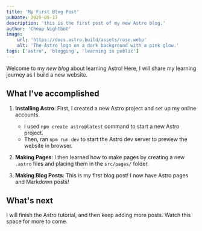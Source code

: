```yaml
---
title: 'My First Blog Post'
pubDate: 2025-05-17
description: 'this is the first post of my new Astro blog.'
author: 'Cheap Nightbot'
image:
    url: 'https://docs.astro.build/assets/rose.webp'
    alt: 'The Astro logo on a dark background with a pink glow.'
tags: ['astro', 'blogging', 'learning in public']
---
```

Welcome to my _new blog_ about learning Astro! Here, I will share my learning journey as I build a new website.

## What I've accomplished

1. **Installing Astro**: First, I created a new Astro project and set up my online accounts.
    - I used `npm create astro@latest` command to start a new Astro project.
    - Then, ran `npm run dev` to start the Astro dev server to preview the website in browser.

2. **Making Pages**: I then learned how to make pages by creating a new `.astro` files and placing them in the `src/pages/` folder.

3. **Making Blog Posts**: This is my first blog post! I now have Astro pages and Markdown posts!

## What's next

I will finish the Astro tutorial, and then keep adding more posts. Watch this space for more to come.
